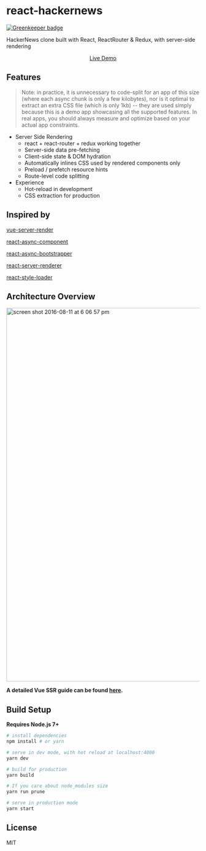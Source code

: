 # react-hackernews

[![Greenkeeper badge](https://badges.greenkeeper.io/JounQin/react-hackernews.svg)](https://greenkeeper.io/)

HackerNews clone built with React, ReactRouter &amp; Redux, with server-side rendering

<p align="center">
  <a href="https://react-hn.now.sh" target="_blank" rel="noopener noreferrer">
    Live Demo
  </a>
</p>

## Features

> Note: in practice, it is unnecessary to code-split for an app of this size (where each async chunk is only a few kilobytes), nor is it optimal to extract an extra CSS file (which is only 1kb) -- they are used simply because this is a demo app showcasing all the supported features. In real apps, you should always measure and optimize based on your actual app constraints.

* Server Side Rendering
  * react + react-router + redux working together
  * Server-side data pre-fetching
  * Client-side state & DOM hydration
  * Automatically inlines CSS used by rendered components only
  * Preload / prefetch resource hints
  * Route-level code splitting
* Experience
  * Hot-reload in development
  * CSS extraction for production

## Inspired by

[vue-server-render](https://ssr.vuejs.org)

[react-async-component](https://github.com/ctrlplusb/react-async-component)

[react-async-bootstrapper](https://github.com/ctrlplusb/react-async-bootstrapper)

[react-server-renderer](https://github.com/JounQin/react-server-renderer)

[react-style-loader](https://github.com/JounQin/react-style-loader)

## Architecture Overview

<img width="973" alt="screen shot 2016-08-11 at 6 06 57 pm" src="https://cloud.githubusercontent.com/assets/499550/17607895/786a415a-5fee-11e6-9c11-45a2cfdf085c.png">

**A detailed Vue SSR guide can be found [here](https://ssr.vuejs.org).**

## Build Setup

**Requires Node.js 7+**

```bash
# install dependencies
npm install # or yarn

# serve in dev mode, with hot reload at localhost:4000
yarn dev

# build for production
yarn build

# If you care about node_modules size
yarn run prune

# serve in production mode
yarn start
```

## License

MIT
